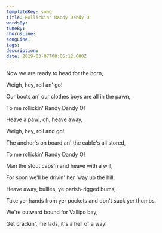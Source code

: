 ```yaml
---
templateKey: song
title: Rollickin' Randy Dandy O  
wordsBy:
tuneBy:
chorusLine:
songLine:
tags:
description:
date: 2019-03-07T08:05:12.000Z
---
```

Now we are ready to head for the horn,

Weigh, hey, roll an\' go!

Our boots an\' our clothes boys are all in the pawn,

To me rollickin\' Randy Dandy O!

Heave a pawl, oh, heave away,

Weigh, hey, roll and go!

The anchor\'s on board an\' the cable\'s all stored,

To me rollickin\' Randy Dandy O!

Man the stout caps\'n and heave with a will,

For soon we\'ll be drivin\' her \'way up the hill.

Heave away, bullies, ye parish-rigged bums,

Take yer hands from yer pockets and don\'t suck yer thumbs.

We\'re outward bound for Vallipo bay,

Get crackin\', me lads, it\'s a hell of a way!
